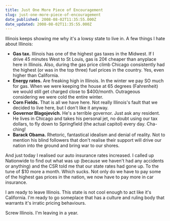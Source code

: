 ```yaml
---
title: Just One More Piece of Encouragement
slug: just-one-more-piece-of-encouragement
date_published: 2008-08-02T11:35:55.000Z
date_updated: 2008-08-02T11:35:55.000Z
---
```


Illinois keeps showing me why it's a lowsy state to live in. A few things I hate about Illinois:

- **Gas tax.** Illinois has one of the highest gas taxes in the Midwest. If I drive 45 minutes West to St Louis, gas is 20¢ cheaper than anyplace here in Illinois. Also, during the gas price climb Chicago consistently had the highest (or was in the top three) fuel prices in the country. Yes, even higher than California.
- **Energy rates.** Are freaking high in Illinois. In the winter we pay SO much for gas. When we were keeping the house at 65 degrees (Fahrenheit) we would still get charged close to $400/month. Outrageous considering we were cold the entire winter.
- **Corn Fields.** That is all we have here. Not really Illinois's fault that we decided to live here, but I don't like it anyway.
- **Governor Blagojevich.** He's a terrible governor. Just ask any resident. He lives in Chicago and takes his personal jet, no doubt using our tax dollars, to fly down to Springfield (the actual capitol) every day. Cha-ching!
- **Barack Obama.** Rhetoric, fantastical idealism and denial of reality. Not to mention his blind followers that don't realise their support will drive our nation into the ground and bring war to our shores.

And just today I realised our auto insurance rates increased. I called up Nationwide to find out what was up (because we haven't had any accidents or anything) and the CSR told me that our state rates had gone up. To the tune of $10 more a month. Which sucks. Not only do we have to pay some of the highest gas prices in the nation, we now have to pay more in car insurance.

I am ready to leave Illinois. This state is not cool enough to act like it's California. I'm ready to go someplace that has a culture and ruling body that warrants it's irratic pricing behaviours.

Screw Illinois. I'm leaving in a year.

